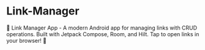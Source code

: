 # Link-Manager
📱 Link Manager App - A modern Android app for managing links with CRUD operations. Built with Jetpack Compose, Room, and Hilt. Tap to open links in your browser! 🚀
